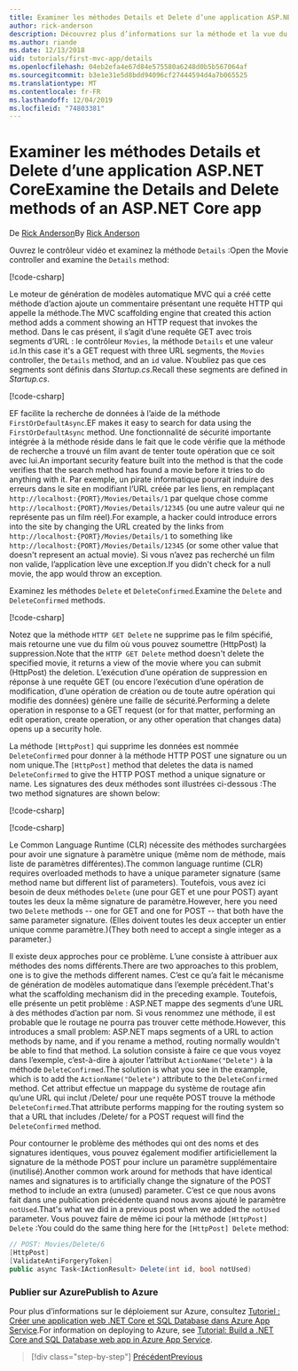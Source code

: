```yaml
---
title: Examiner les méthodes Details et Delete d’une application ASP.NET Core
author: rick-anderson
description: Découvrez plus d’informations sur la méthode et la vue du contrôleur Details dans une application ASP.NET Core MVC de base.
ms.author: riande
ms.date: 12/13/2018
uid: tutorials/first-mvc-app/details
ms.openlocfilehash: 04eb2efa4e67d84e575580a6248d0b5b567064af
ms.sourcegitcommit: b3e1e31e5d8bdd94096cf27444594d4a7b065525
ms.translationtype: MT
ms.contentlocale: fr-FR
ms.lasthandoff: 12/04/2019
ms.locfileid: "74803381"
---
```

# <a name="examine-the-details-and-delete-methods-of-an-aspnet-core-app"></a><span data-ttu-id="98080-103">Examiner les méthodes Details et Delete d’une application ASP.NET Core</span><span class="sxs-lookup"><span data-stu-id="98080-103">Examine the Details and Delete methods of an ASP.NET Core app</span></span>

<span data-ttu-id="98080-104">De [Rick Anderson](https://twitter.com/RickAndMSFT)</span><span class="sxs-lookup"><span data-stu-id="98080-104">By [Rick Anderson](https://twitter.com/RickAndMSFT)</span></span>

<span data-ttu-id="98080-105">Ouvrez le contrôleur vidéo et examinez la méthode `Details` :</span><span class="sxs-lookup"><span data-stu-id="98080-105">Open the Movie controller and examine the `Details` method:</span></span>

[!code-csharp[](start-mvc/sample/MvcMovie22/Controllers/MoviesController.cs?name=snippet_details)]

<span data-ttu-id="98080-106">Le moteur de génération de modèles automatique MVC qui a créé cette méthode d’action ajoute un commentaire présentant une requête HTTP qui appelle la méthode.</span><span class="sxs-lookup"><span data-stu-id="98080-106">The MVC scaffolding engine that created this action method adds a comment showing an HTTP request that invokes the method.</span></span> <span data-ttu-id="98080-107">Dans le cas présent, il s’agit d’une requête GET avec trois segments d’URL : le contrôleur `Movies`, la méthode `Details` et une valeur `id`.</span><span class="sxs-lookup"><span data-stu-id="98080-107">In this case it's a GET request with three URL segments, the `Movies` controller, the `Details` method, and an `id` value.</span></span> <span data-ttu-id="98080-108">N’oubliez pas que ces segments sont définis dans *Startup.cs*.</span><span class="sxs-lookup"><span data-stu-id="98080-108">Recall these segments are defined in *Startup.cs*.</span></span>

[!code-csharp[](start-mvc/sample/MvcMovie3/Startup.cs?highlight=5&name=snippet_1)]

<span data-ttu-id="98080-109">EF facilite la recherche de données à l’aide de la méthode `FirstOrDefaultAsync`.</span><span class="sxs-lookup"><span data-stu-id="98080-109">EF makes it easy to search for data using the `FirstOrDefaultAsync` method.</span></span> <span data-ttu-id="98080-110">Une fonctionnalité de sécurité importante intégrée à la méthode réside dans le fait que le code vérifie que la méthode de recherche a trouvé un film avant de tenter toute opération que ce soit avec lui.</span><span class="sxs-lookup"><span data-stu-id="98080-110">An important security feature built into the method is that the code verifies that the search method has found a movie before it tries to do anything with it.</span></span> <span data-ttu-id="98080-111">Par exemple, un pirate informatique pourrait induire des erreurs dans le site en modifiant l’URL créée par les liens, en remplaçant `http://localhost:{PORT}/Movies/Details/1` par quelque chose comme `http://localhost:{PORT}/Movies/Details/12345` (ou une autre valeur qui ne représente pas un film réel).</span><span class="sxs-lookup"><span data-stu-id="98080-111">For example, a hacker could introduce errors into the site by changing the URL created by the links from `http://localhost:{PORT}/Movies/Details/1` to something like  `http://localhost:{PORT}/Movies/Details/12345` (or some other value that doesn't represent an actual movie).</span></span> <span data-ttu-id="98080-112">Si vous n’avez pas recherché un film non valide, l’application lève une exception.</span><span class="sxs-lookup"><span data-stu-id="98080-112">If you didn't check for a null movie, the app would throw an exception.</span></span>

<span data-ttu-id="98080-113">Examinez les méthodes `Delete` et `DeleteConfirmed`.</span><span class="sxs-lookup"><span data-stu-id="98080-113">Examine the `Delete` and `DeleteConfirmed` methods.</span></span>

[!code-csharp[](start-mvc/sample/MvcMovie22/Controllers/MoviesController.cs?name=snippet_delete)]

<span data-ttu-id="98080-114">Notez que la méthode `HTTP GET Delete` ne supprime pas le film spécifié, mais retourne une vue du film où vous pouvez soumettre (HttpPost) la suppression.</span><span class="sxs-lookup"><span data-stu-id="98080-114">Note that the `HTTP GET Delete` method doesn't delete the specified movie, it returns a view of the movie where you can submit (HttpPost) the deletion.</span></span> <span data-ttu-id="98080-115">L’exécution d’une opération de suppression en réponse à une requête GET (ou encore l’exécution d’une opération de modification, d’une opération de création ou de toute autre opération qui modifie des données) génère une faille de sécurité.</span><span class="sxs-lookup"><span data-stu-id="98080-115">Performing a delete operation in response to a GET request (or for that matter, performing an edit operation, create operation, or any other operation that changes data) opens up a security hole.</span></span>

<span data-ttu-id="98080-116">La méthode `[HttpPost]` qui supprime les données est nommée `DeleteConfirmed` pour donner à la méthode HTTP POST une signature ou un nom unique.</span><span class="sxs-lookup"><span data-stu-id="98080-116">The `[HttpPost]` method that deletes the data is named `DeleteConfirmed` to give the HTTP POST method a unique signature or name.</span></span> <span data-ttu-id="98080-117">Les signatures des deux méthodes sont illustrées ci-dessous :</span><span class="sxs-lookup"><span data-stu-id="98080-117">The two method signatures are shown below:</span></span>

[!code-csharp[](start-mvc/sample/MvcMovie/Controllers/MoviesController.cs?name=snippet_delete2)]

[!code-csharp[](start-mvc/sample/MvcMovie/Controllers/MoviesController.cs?name=snippet_delete3)]

<span data-ttu-id="98080-118">Le Common Language Runtime (CLR) nécessite des méthodes surchargées pour avoir une signature à paramètre unique (même nom de méthode, mais liste de paramètres différentes).</span><span class="sxs-lookup"><span data-stu-id="98080-118">The common language runtime (CLR) requires overloaded methods to have a unique parameter signature (same method name but different list of parameters).</span></span> <span data-ttu-id="98080-119">Toutefois, vous avez ici besoin de deux méthodes `Delete` (une pour GET et une pour POST) ayant toutes les deux la même signature de paramètre.</span><span class="sxs-lookup"><span data-stu-id="98080-119">However, here you need two `Delete` methods -- one for GET and one for POST -- that both have the same parameter signature.</span></span> <span data-ttu-id="98080-120">(Elles doivent toutes les deux accepter un entier unique comme paramètre.)</span><span class="sxs-lookup"><span data-stu-id="98080-120">(They both need to accept a single integer as a parameter.)</span></span>

<span data-ttu-id="98080-121">Il existe deux approches pour ce problème. L’une consiste à attribuer aux méthodes des noms différents.</span><span class="sxs-lookup"><span data-stu-id="98080-121">There are two approaches to this problem, one is to give the methods different names.</span></span> <span data-ttu-id="98080-122">C’est ce qu’a fait le mécanisme de génération de modèles automatique dans l’exemple précédent.</span><span class="sxs-lookup"><span data-stu-id="98080-122">That's what the scaffolding mechanism did in the preceding example.</span></span> <span data-ttu-id="98080-123">Toutefois, elle présente un petit problème : ASP.NET mappe des segments d’une URL à des méthodes d’action par nom. Si vous renommez une méthode, il est probable que le routage ne pourra pas trouver cette méthode.</span><span class="sxs-lookup"><span data-stu-id="98080-123">However, this introduces a small problem: ASP.NET maps segments of a URL to action methods by name, and if you rename a method, routing normally wouldn't be able to find that method.</span></span> <span data-ttu-id="98080-124">La solution consiste à faire ce que vous voyez dans l’exemple, c’est-à-dire à ajouter l’attribut `ActionName("Delete")` à la méthode `DeleteConfirmed`.</span><span class="sxs-lookup"><span data-stu-id="98080-124">The solution is what you see in the example, which is to add the `ActionName("Delete")` attribute to the `DeleteConfirmed` method.</span></span> <span data-ttu-id="98080-125">Cet attribut effectue un mappage du système de routage afin qu’une URL qui inclut /Delete/ pour une requête POST trouve la méthode `DeleteConfirmed`.</span><span class="sxs-lookup"><span data-stu-id="98080-125">That attribute performs mapping for the routing system so that a URL that includes /Delete/ for a POST request will find the `DeleteConfirmed` method.</span></span>

<span data-ttu-id="98080-126">Pour contourner le problème des méthodes qui ont des noms et des signatures identiques, vous pouvez également modifier artificiellement la signature de la méthode POST pour inclure un paramètre supplémentaire (inutilisé).</span><span class="sxs-lookup"><span data-stu-id="98080-126">Another common work around for methods that have identical names and signatures is to artificially change the signature of the POST method to include an extra (unused) parameter.</span></span> <span data-ttu-id="98080-127">C’est ce que nous avons fait dans une publication précédente quand nous avons ajouté le paramètre `notUsed`.</span><span class="sxs-lookup"><span data-stu-id="98080-127">That's what we did in a previous post when we added the `notUsed` parameter.</span></span> <span data-ttu-id="98080-128">Vous pouvez faire de même ici pour la méthode `[HttpPost] Delete` :</span><span class="sxs-lookup"><span data-stu-id="98080-128">You could do the same thing here for the `[HttpPost] Delete` method:</span></span>

```csharp
// POST: Movies/Delete/6
[HttpPost]
[ValidateAntiForgeryToken]
public async Task<IActionResult> Delete(int id, bool notUsed)
```

### <a name="publish-to-azure"></a><span data-ttu-id="98080-129">Publier sur Azure</span><span class="sxs-lookup"><span data-stu-id="98080-129">Publish to Azure</span></span>

<span data-ttu-id="98080-130">Pour plus d’informations sur le déploiement sur Azure, consultez [Tutoriel : Créer une application web .NET Core et SQL Database dans Azure App Service](/azure/app-service/app-service-web-tutorial-dotnetcore-sqldb).</span><span class="sxs-lookup"><span data-stu-id="98080-130">For information on deploying to Azure, see [Tutorial: Build a .NET Core and SQL Database web app in Azure App Service](/azure/app-service/app-service-web-tutorial-dotnetcore-sqldb).</span></span>

> [!div class="step-by-step"]
> [<span data-ttu-id="98080-131">Précédent</span><span class="sxs-lookup"><span data-stu-id="98080-131">Previous</span></span>](validation.md)
